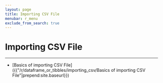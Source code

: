 ```yaml
---
layout: page
title: Importing CSV File
menubar: r_menu
exclude_from_search: true
---
```


# Importing CSV File
-------------------------------------------------------------------------------

- [Basics of importing CSV File]({{"/r/dataframe_or_tibbles/importing_csv/Basics of importing CSV File"|prepend:site.baseurl}})